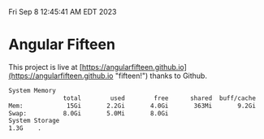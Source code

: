 Fri Sep  8 12:45:41 AM EDT 2023

# Angular Fifteen


This project is live at [https://angularfifteen.github.io](https://angularfifteen.github.io "fifteen!") thanks to Github.

```bash
System Memory
               total        used        free      shared  buff/cache   available
Mem:            15Gi       2.2Gi       4.0Gi       363Mi       9.2Gi        12Gi
Swap:          8.0Gi       5.0Mi       8.0Gi
System Storage
1.3G	.
